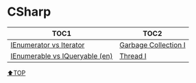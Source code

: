 # CSharp
|TOC1|TOC2|
|---|---|
|[IEnumerator vs Iterator](IEnumerator.md)|[Garbage Collection I](GC.md)|
|[IEnumerable vs IQueryable (en)](IEnumerableIQueryable.md)|[Thread I](Thread1.md)|

[⬆TOP](#Csharp)